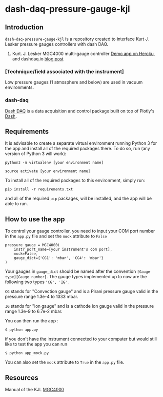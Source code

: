 # dash-daq-pressure-gauge-kjl

## Introduction
`dash-daq-pressure-gauge-kjl` is a repository created to interface Kurt J. Lesker pressure gauges controllers with dash DAQ.

1. Kurt. J. Lesker MGC4000 multi-gauge controller
[Demo app on Heroku](https://dash-daq-pressure-gauge-kjl.herokuapp.com/), and dashdaq.io [blog post](https://www.dashdaq.io/read-pressure-from-kurt-j-lesker-gauge-controller-in-python)

### [Technique/field associated with the instrument]
Low pressure gauges (1 atmosphere and below) are used in vacuum environments. 

### dash-daq
[Dash DAQ](http://dash-daq.netlify.com/#about) is a data acquisition and control package built on top of Plotly's [Dash](https://plot.ly/products/dash/).


## Requirements
It is advisable	to create a separate virtual environment running Python 3 for the app and install all of the required packages there. To do so, run (any version of Python 3 will work):

```
python3 -m virtualenv [your environment name]
```
```
source activate [your environment name]
```

To install all of the required packages to this environment, simply run:

```
pip install -r requirements.txt
```

and all of the required `pip` packages, will be installed, and the app will be able to run.


## How to use the app

To control your gauge controller, you need to input your COM port number in the `app.py` file and set the `mock` attribute to `False`

```
pressure_gauge = MGC4000(
	instr_port_name=[your instrument's com port],
	mock=False, 
	gauge_dict={'CG1': 'mbar', 'CG4': 'mbar'}
)
```

Your gauges in `gauge_dict` should be named after the convention `[Gauge type][Gauge number]`. The gauge types implemented up to now are the following two types `'CG', 'IG'`. 

`CG` stands for "Convection gauge" and is a Pirani pressure gauge valid in the pressure range 1.3e-4 to 1333 mbar.

`IG` stands for "Ion gauge" and is a cathode ion gauge valid in the pressure range 1.3e-9 to 6.7e-2 mbar.

You can then run the app :

```
$ python app.py
```

if you don't have the instrument connected to your computer but would still like to test the app you can run

```
$ python app_mock.py
```

You can also set the `mock` attribute to `True` in the `app.py` file.


## Resources

Manual of the KJL [MGC4000](https://www.lesker.com/newweb/gauges/pdf/manuals/mgc4000usermanual.pdf)
